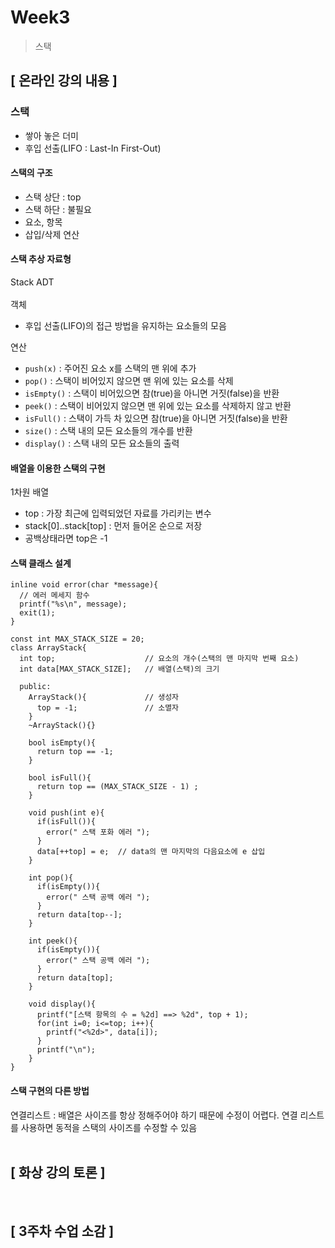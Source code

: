 # Week3
> 스택

## [ 온라인 강의 내용 ]
### 스택
+ 쌓아 놓은 더미
+ 후입 선출(LIFO : Last-In First-Out)

#### 스택의 구조
+ 스택 상단 : top
+ 스택 하단 : 불필요
+ 요소, 항목
+ 삽입/삭제 연산

#### 스택 추상 자료형
Stack ADT
<br/>
<br/>
객체
+ 후입 선출(LIFO)의 접근 방법을 유지하는 요소들의 모음<br/>

연산
+ `push(x)` : 주어진 요소 x를 스택의 맨 위에 추가
+ `pop()` : 스택이 비어있지 않으면 맨 위에 있는 요소를 삭제
+ `isEmpty()` : 스택이 비어있으면 참(true)을 아니면 거짓(false)을 반환
+ `peek()` : 스택이 비어있지 않으면 맨 위에 있는 요소를 삭제하지 않고 반환
+ `isFull()` : 스택이 가득 차 있으면 참(true)을 아니면 거짓(false)을 반환
+ `size()` : 스택 내의 모든 요소들의 개수를 반환
+ `display()` : 스택 내의 모든 요소들의 출력

#### 배열을 이용한 스택의 구현
1차원 배열
+ top : 가장 최근에 입력되었던 자료를 가리키는 변수
+ stack[0]..stack[top] : 먼저 들어온 순으로 저장
+ 공백상태라면 top은 -1

#### 스택 클래스 설계
```
inline void error(char *message){
  // 에러 메세지 함수
  printf("%s\n", message);
  exit(1);
}

const int MAX_STACK_SIZE = 20;
class ArrayStack{
  int top;                    // 요소의 개수(스택의 맨 마지막 번째 요소)
  int data[MAX_STACK_SIZE];   // 배열(스택)의 크기
  
  public:
    ArrayStack(){             // 생성자
      top = -1;               // 소멸자
    }
    ~ArrayStack(){}
    
    bool isEmpty(){
      return top == -1;
    }
    
    bool isFull(){
      return top == (MAX_STACK_SIZE - 1) ;
    }
    
    void push(int e){
      if(isFull()){
        error(" 스택 포화 에러 ");
      }
      data[++top] = e;  // data의 맨 마지막의 다음요소에 e 삽입
    }
    
    int pop(){
      if(isEmpty()){
        error(" 스택 공백 에러 ");
      }
      return data[top--];
    }
    
    int peek(){
      if(isEmpty()){
        error(" 스택 공백 에러 ");
      }
      return data[top];
    }
    
    void display(){
      printf("[스택 항목의 수 = %2d] ==> %2d", top + 1);
      for(int i=0; i<=top; i++){
        printf("<%2d>", data[i]);
      }
      printf("\n");
    }
}
```

#### 스택 구현의 다른 방법
연결리스트 : 배열은 사이즈를 항상 정해주어야 하기 때문에 수정이 어렵다. 연결 리스트를 사용하면 동적을 스택의 사이즈를 수정할 수 있음 
<br/>
<br/>

## [ 화상 강의 토론 ]


<br/>

## [ 3주차 수업 소감 ]

